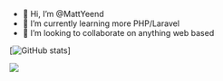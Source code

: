 - 👋 Hi, I’m @MattYeend
- 🌱 I’m currently learning more PHP/Laravel
- 👀 I’m looking to collaborate on anything web based

<!---
MattYeend/MattYeend is a ✨ special ✨ repository because its `README.md` (this file) appears on your GitHub profile.
You can click the Preview link to take a look at your changes.
--->
[![GitHub stats](https://github-readme-stats.vercel.app/api?username=MattYeend)]

<img src="https://profile-counter.glitch.me/MattYeend/count.svg" />
